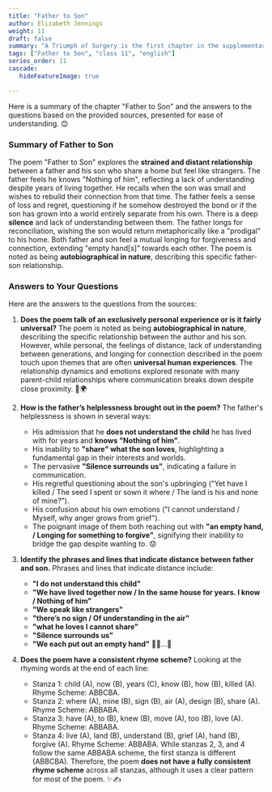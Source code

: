 ```yaml
---
title: "Father to Son"
author: Elizabeth Jennings
weight: 11
draft: false
summary: "A Triumph of Surgery is the first chapter in the supplementary reader Footprints without Feet. Written by James Herriot, the story concerns a small dog named ..."
tags: ["Father to Son", "class 11", "english"]
series_order: 11
cascade:
   hideFeatureImage: true

---
```


Here is a summary of the chapter "Father to Son" and the answers to the questions based on the provided sources, presented for ease of understanding. 😊

### Summary of Father to Son

The poem "Father to Son" explores the **strained and distant relationship** between a father and his son who share a home but feel like strangers. The father feels he knows "Nothing of him", reflecting a lack of understanding despite years of living together. He recalls when the son was small and wishes to rebuild their connection from that time. The father feels a sense of loss and regret, questioning if he somehow destroyed the bond or if the son has grown into a world entirely separate from his own. There is a deep **silence** and lack of understanding between them. The father longs for reconciliation, wishing the son would return metaphorically like a "prodigal" to his home. Both father and son feel a mutual longing for forgiveness and connection, extending "empty hand[s]" towards each other. The poem is noted as being **autobiographical in nature**, describing this specific father-son relationship.

### Answers to Your Questions

Here are the answers to the questions from the sources:

1.  **Does the poem talk of an exclusively personal experience or is it fairly universal?**
    The poem is noted as being **autobiographical in nature**, describing the specific relationship between the author and his son. However, while personal, the feelings of distance, lack of understanding between generations, and longing for connection described in the poem touch upon themes that are often **universal human experiences**. The relationship dynamics and emotions explored resonate with many parent-child relationships where communication breaks down despite close proximity. 🤔🌍

2.  **How is the father’s helplessness brought out in the poem?**
    The father's helplessness is shown in several ways:
    *   His admission that he **does not understand the child** he has lived with for years and **knows "Nothing of him"**.
    *   His inability to **"share" what the son loves**, highlighting a fundamental gap in their interests and worlds.
    *   The pervasive **"Silence surrounds us"**, indicating a failure in communication.
    *   His regretful questioning about the son's upbringing ("Yet have I killed / The seed I spent or sown it where / The land is his and none of mine?").
    *   His confusion about his own emotions ("I cannot understand / Myself, why anger grows from grief").
    *   The poignant image of them both reaching out with **"an empty hand, / Longing for something to forgive"**, signifying their inability to bridge the gap despite wanting to. 😟

3.  **Identify the phrases and lines that indicate distance between father and son.**
    Phrases and lines that indicate distance include:
    *   **"I do not understand this child"**
    *   **"We have lived together now / In the same house for years. I know / Nothing of him"**
    *   **"We speak like strangers"**
    *   **"there’s no sign / Of understanding in the air"**
    *   **"what he loves I cannot share"**
    *   **"Silence surrounds us"**
    *   **"We each put out an empty hand"** 🚶‍♂️...🚶

4.  **Does the poem have a consistent rhyme scheme?**
    Looking at the rhyming words at the end of each line:
    *   Stanza 1: child (A), now (B), years (C), know (B), how (B), killed (A). Rhyme Scheme: ABBCBA.
    *   Stanza 2: where (A), mine (B), sign (B), air (A), design (B), share (A). Rhyme Scheme: ABBABA.
    *   Stanza 3: have (A), to (B), knew (B), move (A), too (B), love (A). Rhyme Scheme: ABBABA.
    *   Stanza 4: live (A), land (B), understand (B), grief (A), hand (B), forgive (A). Rhyme Scheme: ABBABA.
    While stanzas 2, 3, and 4 follow the same ABBABA scheme, the first stanza is different (ABBCBA). Therefore, the poem **does not have a fully consistent rhyme scheme** across all stanzas, although it uses a clear pattern for most of the poem. ✨✍️
